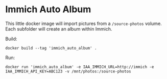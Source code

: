 # Immich Auto Album

This little docker image will import pictures from a `/source-photos` volume.
Each subfolder will create an album within Immich.

Build:

```
docker build --tag 'immich_auto_album' .
```

Run:

```
docker run 'immich_auto_album' -e IAA_IMMICH_URL=http://immich -e IAA_IMMICH_API_KEY=ABC123 -v /mnt/photos:/source-photos
```
